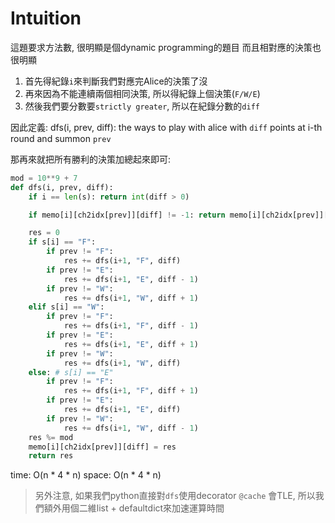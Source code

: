 # Intuition

這題要求方法數, 很明顯是個dynamic programming的題目
而且相對應的決策也很明顯

1. 首先得紀錄`i`來判斷我們對應完Alice的決策了沒
2. 再來因為不能連續兩個相同決策, 所以得紀錄上個決策(`F/W/E`)
3. 然後我們要分數要`strictly greater`, 所以在紀錄分數的`diff`

因此定義: dfs(i, prev, diff): the ways to play with alice with `diff` points at i-th round and summon `prev`

那再來就把所有勝利的決策加總起來即可:

```py
mod = 10**9 + 7
def dfs(i, prev, diff):
    if i == len(s): return int(diff > 0)

    if memo[i][ch2idx[prev]][diff] != -1: return memo[i][ch2idx[prev]][diff]

    res = 0
    if s[i] == "F":
        if prev != "F":
            res += dfs(i+1, "F", diff)
        if prev != "E":
            res += dfs(i+1, "E", diff - 1)
        if prev != "W":
            res += dfs(i+1, "W", diff + 1)
    elif s[i] == "W":
        if prev != "F":
            res += dfs(i+1, "F", diff - 1)
        if prev != "E":
            res += dfs(i+1, "E", diff + 1)
        if prev != "W":
            res += dfs(i+1, "W", diff)
    else: # s[i] == "E"
        if prev != "F":
            res += dfs(i+1, "F", diff + 1)
        if prev != "E":
            res += dfs(i+1, "E", diff)
        if prev != "W":
            res += dfs(i+1, "W", diff - 1)
    res %= mod
    memo[i][ch2idx[prev]][diff] = res
    return res
```

time: O(n * 4 * n) 
space: O(n * 4 * n)

> 另外注意, 如果我們python直接對`dfs`使用decorator `@cache` 會TLE, 所以我們額外用個二維list + defaultdict來加速運算時間